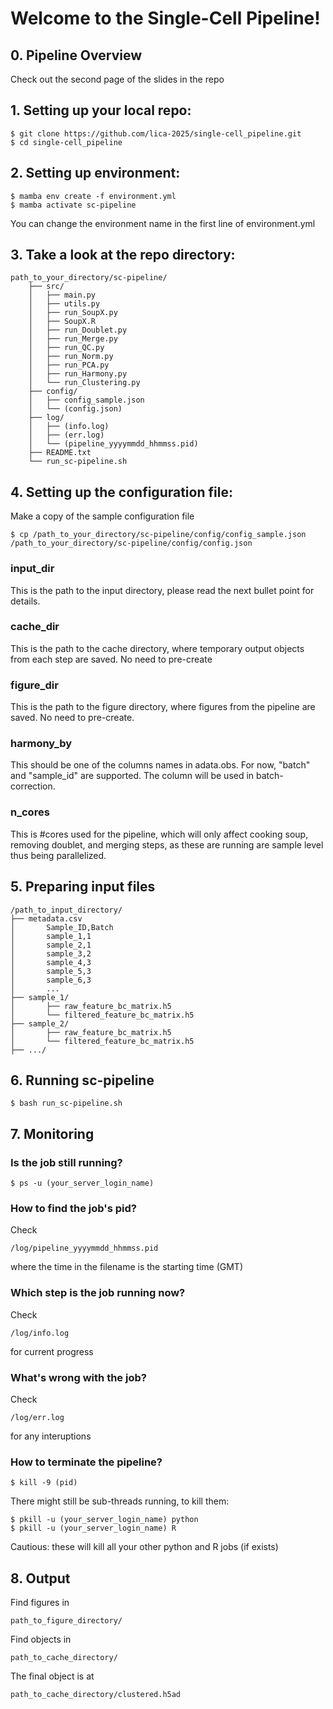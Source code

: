 # Welcome to the Single-Cell Pipeline!


## 0. Pipeline Overview

Check out the second page of the slides in the repo


## 1. Setting up your local repo:
    $ git clone https://github.com/lica-2025/single-cell_pipeline.git
    $ cd single-cell_pipeline


## 2. Setting up environment:
    $ mamba env create -f environment.yml
    $ mamba activate sc-pipeline

You can change the environment name in the first line of environment.yml


## 3. Take a look at the repo directory:

    path_to_your_directory/sc-pipeline/
        ├── src/
        │   ├── main.py
        │   ├── utils.py
        │   ├── run_SoupX.py
        │   ├── SoupX.R
        │   ├── run_Doublet.py
        │   ├── run_Merge.py
        │   ├── run_QC.py
        │   ├── run_Norm.py
        │   ├── run_PCA.py
        │   ├── run_Harmony.py
        │   └── run_Clustering.py
        ├── config/
        │   ├── config_sample.json
        │   └── (config.json)
        ├── log/
        │   ├── (info.log)
        │   ├── (err.log)
        │   └── (pipeline_yyyymmdd_hhmmss.pid)
        ├── README.txt
        └── run_sc-pipeline.sh


## 4. Setting up the configuration file:

Make a copy of the sample configuration file

    $ cp /path_to_your_directory/sc-pipeline/config/config_sample.json /path_to_your_directory/sc-pipeline/config/config.json 



### input_dir
This is the path to the input directory, please read the next bullet point for details.

### cache_dir
This is the path to the cache directory, where temporary output objects from each step are saved. No need to pre-create

### figure_dir
This is the path to the figure directory, where figures from the pipeline are saved. No need to pre-create.

### harmony_by
This should be one of the columns names in adata.obs. For now, "batch" and "sample_id" are supported. The column will be used in batch-correction.

### n_cores
This is #cores used for the pipeline, which will only affect cooking soup, removing doublet, and merging steps, as these are running are sample level thus being parallelized.



## 5. Preparing input files

    /path_to_input_directory/
    ├── metadata.csv
    │       Sample_ID,Batch
    │       sample_1,1
    │       sample_2,1
    │       sample_3,2
    │       sample_4,3
    │       sample_5,3
    │       sample_6,3
    │       ...
    ├── sample_1/
    │       ├── raw_feature_bc_matrix.h5
    │       └── filtered_feature_bc_matrix.h5
    ├── sample_2/
    │       ├── raw_feature_bc_matrix.h5
    │       └── filtered_feature_bc_matrix.h5
    ├── .../


## 6. Running sc-pipeline

    $ bash run_sc-pipeline.sh


## 7. Monitoring

### Is the job still running?

    $ ps -u (your_server_login_name)

### How to find the job's pid?
Check 

    /log/pipeline_yyyymmdd_hhmmss.pid

where the time in the filename is the starting time (GMT)

### Which step is the job running now?
Check 

    /log/info.log
    
for current progress

### What's wrong with the job?
Check 

    /log/err.log
    
for any interuptions

### How to terminate the pipeline?

    $ kill -9 (pid)

There might still be sub-threads running, to kill them:

    $ pkill -u (your_server_login_name) python
    $ pkill -u (your_server_login_name) R

Cautious: these will kill all your other python and R jobs (if exists)


## 8. Output

Find figures in 

    path_to_figure_directory/

Find objects in

    path_to_cache_directory/

The final object is at

    path_to_cache_directory/clustered.h5ad

